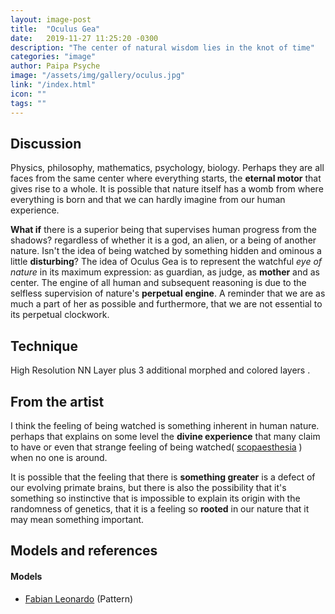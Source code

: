 ```yaml
---
layout: image-post
title:  "Oculus Gea"
date:   2019-11-27 11:25:20 -0300
description: "The center of natural wisdom lies in the knot of time"
categories: "image"
author: Paipa Psyche
image: "/assets/img/gallery/oculus.jpg"
link: "/index.html"
icon: ""
tags: ""
---
```


## Discussion

Physics, philosophy, mathematics, psychology, biology. Perhaps they are all faces from the same center where everything starts, the **eternal motor** that gives rise to a whole. It is possible that nature itself has a womb from where everything is born and that we can hardly imagine from our human experience.

**What if** there is a superior being that supervises human progress from the shadows? regardless of whether it is a god, an alien, or a being of another nature. Isn't the idea of being watched by something hidden and ominous a little **disturbing**? The idea of Oculus Gea is to represent the watchful *eye of nature* in its maximum expression: as guardian, as judge, as **mother** and as center. The engine of all human and subsequent reasoning is due to the selfless supervision of nature's **perpetual engine**. A reminder that we are as much a part of her as possible and furthermore, that we are not essential to its perpetual clockwork.


## Technique

High Resolution NN Layer plus 3 additional morphed and colored layers .

## From the artist
I think the feeling of being watched is something inherent in human nature. perhaps that explains on some level the **divine experience** that many claim to have or even that strange feeling of being watched( [scopaesthesia](https://en.wikipedia.org/wiki/Psychic_staring_effect) ) when no one is around.

It is possible that the feeling that there is **something greater** is a defect of our evolving primate brains, but there is also the possibility that it's something so instinctive that is impossible to explain its origin with the randomness of genetics, that it is a feeling so **rooted** in our nature that it may mean something important.



## Models and references
#### Models
* [Fabian Leonardo](https://www.instagram.com/fl.cuellar361/) (Pattern)
